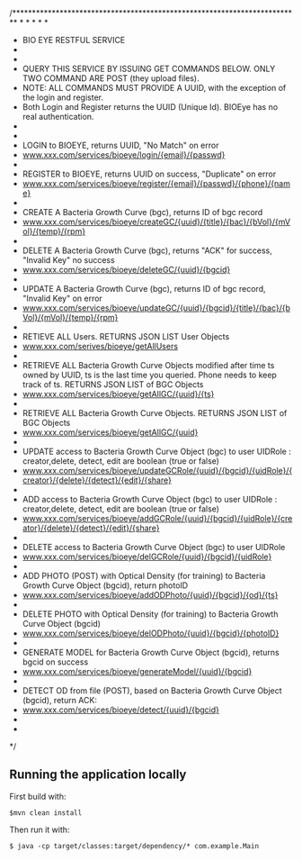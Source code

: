 /*************************************************************************
 * 
 * 
 * 
 * 
 * 
 * BIO EYE RESTFUL SERVICE
 * 
 * 
 * QUERY THIS SERVICE BY ISSUING GET COMMANDS BELOW. ONLY TWO COMMAND ARE POST (they upload files).
 * NOTE: ALL COMMANDS MUST PROVIDE A UUID, with the exception of the login and register. 
 * Both Login and Register returns the UUID (Unique Id). BIOEye has no real authentication.
 * 
 * 
 * LOGIN to BIOEYE, returns UUID, "No Match" on error
 * www.xxx.com/services/bioeye/login/{email}/{passwd}
 * 
 * REGISTER to BIOEYE, returns UUID on success, "Duplicate" on error
 * www.xxx.com/services/bioeye/register/{email}/{passwd}/{phone}/{name}
 * 
 * CREATE A Bacteria Growth Curve (bgc), returns ID of bgc record
 * www.xxx.com/services/bioeye/createGC/{uuid}/{title}/{bac}/{bVol}/{mVol}/{temp}/{rpm}
 * 
 * DELETE A Bacteria Growth Curve (bgc), returns "ACK" for success, "Invalid Key" no success
 * www.xxx.com/services/bioeye/deleteGC/{uuid}/{bgcid}
 * 
 * UPDATE A Bacteria Growth Curve (bgc), returns ID of bgc record,  "Invalid Key" on error
 * www.xxx.com/services/bioeye/updateGC/{uuid}/{bgcid}/{title}/{bac}/{bVol}/{mVol}/{temp}/{rpm}
 * 
 * RETIEVE ALL Users. RETURNS JSON LIST User Objects
 * www.xxx.com/serives/bioeye/getAllUsers
 * 
 * RETRIEVE ALL Bacteria Growth Curve Objects modified after time ts owned by UUID, ts is the last time you queried. Phone needs to keep track of ts.  RETURNS JSON LIST of BGC Objects
 * www.xxx.com/services/bioeye/getAllGC/{uuid}/{ts}
 * 
 * RETRIEVE ALL Bacteria Growth Curve Objects. RETURNS JSON LIST of BGC Objects
 * www.xxx.com/services/bioeye/getAllGC/{uuid}
 * 
 * UPDATE access to Bacteria Growth Curve Object (bgc) to user UIDRole : creator,delete, detect, edit are boolean (true or false)
 * www.xxx.com/services/bioeye/updateGCRole/{uuid}/{bgcid}/{uidRole}/{creator}/{delete}/{detect}/{edit}/{share}
 * 
 * ADD access to Bacteria Growth Curve Object (bgc) to user UIDRole : creator,delete, detect, edit are boolean (true or false)
 * www.xxx.com/services/bioeye/addGCRole/{uuid}/{bgcid}/{uidRole}/{creator}/{delete}/{detect}/{edit}/{share}
 * 
 * DELETE access to Bacteria Growth Curve Object (bgc) to user UIDRole
 * www.xxx.com/services/bioeye/delGCRole/{uuid}/{bgcid}/{uidRole}
 * 
 * ADD PHOTO (POST) with Optical Density (for training) to Bacteria Growth Curve Object (bgcid), return photoID
 * www.xxx.com/services/bioeye/addODPhoto/{uuid}/{bgcid}/{od}/{ts}
 * 
 * DELETE PHOTO with Optical Density (for training) to Bacteria Growth Curve Object (bgcid)
 * www.xxx.com/services/bioeye/delODPhoto/{uuid}/{bgcid}/{photoID}
 * 
 * GENERATE MODEL for Bacteria Growth Curve Object (bgcid), returns bgcid on success
 * www.xxx.com/services/bioeye/generateModel/{uuid}/{bgcid}
 * 
 * DETECT OD from file (POST), based on Bacteria Growth Curve Object (bgcid), return ACK:<estimated OD reading>
 * www.xxx.com/services/bioeye/detect/{uuid}/{bgcid}
 * 
 * 
 */
    
## Running the application locally

First build with:

    $mvn clean install

Then run it with:

    $ java -cp target/classes:target/dependency/* com.example.Main

